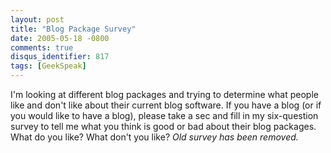 ```yaml
---
layout: post
title: "Blog Package Survey"
date: 2005-05-18 -0800
comments: true
disqus_identifier: 817
tags: [GeekSpeak]
---
```

I'm looking at different blog packages and trying to determine what
people like and don't like about their current blog software. If you
have a blog (or if you would like to have a blog), please take a sec and
fill in my six-question survey to tell me what you think is good or bad
about their blog packages. What do you like? What don't you like?
 *Old survey has been removed.*

